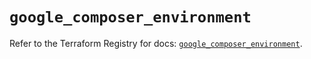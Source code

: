 # `google_composer_environment`

Refer to the Terraform Registry for docs: [`google_composer_environment`](https://registry.terraform.io/providers/hashicorp/google/6.34.1/docs/resources/composer_environment).
